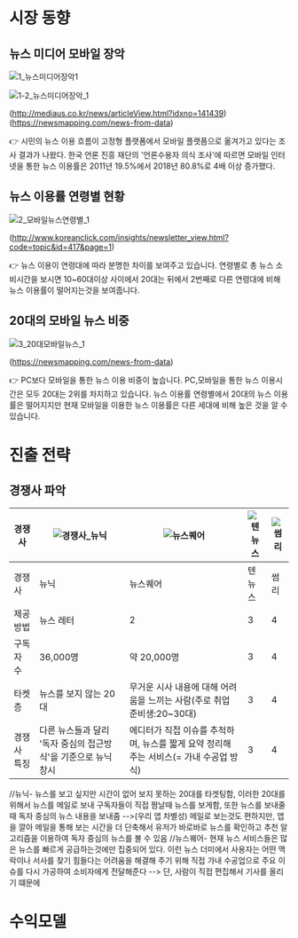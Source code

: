 # 시장 동향

## 뉴스 미디어 모바일 장악

![1_뉴스미디어장악1](https://user-images.githubusercontent.com/47167335/66268452-79481f00-e878-11e9-8152-448d78bf3630.PNG)

![1-2_뉴스미디어장악_1](https://user-images.githubusercontent.com/47167335/66268451-777e5b80-e878-11e9-83c9-c8790e2c8bdf.PNG)

(http://mediaus.co.kr/news/articleView.html?idxno=141439)
(https://newsmapping.com/news-from-data)

:point_right: 시민의 뉴스 이용 흐름이 고정형 플랫폼에서 모바일 플랫픔으로 옮겨가고 있다는 조사 결과가 나왔다.
한국 언론 진흥 재단의 '언론수용자 의식 조사'에 따르면 모바일 인터넷을 통한 뉴스 이용률은 2011년 19.5%에서  2018년 80.8%로 4배 이상 증가했다.

## 뉴스 이용률 연령별 현황

![2_모바일뉴스연령별_1](https://user-images.githubusercontent.com/47167335/66268493-d04df400-e878-11e9-81b8-42b19abf9a6c.PNG)

(http://www.koreanclick.com/insights/newsletter_view.html?code=topic&id=417&page=1)

:point_right: 뉴스 이용이 연령대에 따라 분명한 차이를 보여주고 있습니다. 연령별로 총 뉴스 소비시간을 보시면 10~60대이상 사이에서 20대는 뒤에서 2번째로 다른 연령대에 비해 뉴스 이용률이 떨어지는것을 보여줍니다.

## 20대의 모바일 뉴스 비중

![3_20대모바일뉴스_1](https://user-images.githubusercontent.com/47167335/66268494-d2b04e00-e878-11e9-8ca5-8c6be6fe7b56.PNG)

(https://newsmapping.com/news-from-data)

:point_right: PC보다 모바일을 통한 뉴스 이용 비중이 높습니다. PC,모바일을 통한 뉴스 이용시간은 모두 20대는 2위를 차지하고 있습니다. 뉴스 이용률 연령별에서 20대의 뉴스 이용률은 떨어지지만 현재 모바일을 이용한 뉴스 이용률은 다른 세대에 비해 높은 것을 알 수 있습니다.

# 진출 전략
## 경쟁사 파악
경쟁사 | ![경쟁사_뉴닉](https://user-images.githubusercontent.com/47167335/66268884-c6c68b00-e87c-11e9-9cae-32bc565eb32c.PNG)|![뉴스퀘어](https://user-images.githubusercontent.com/47167335/66268881-c4fcc780-e87c-11e9-9a0c-cc093fa3380a.PNG)|![텐뉴스](https://user-images.githubusercontent.com/47167335/66268880-c3330400-e87c-11e9-8bbf-75ee07e4abc6.PNG)|![썸리](https://user-images.githubusercontent.com/47167335/66268894-e8277700-e87c-11e9-86d6-406a21dd55bf.PNG)
------|------|------|------|------
경쟁사 | 뉴닉 | 뉴스퀘어 | 텐 뉴스 | 썸리
제공 방법 | 뉴스 레터|2|3|4
구독자 수 | 36,000명|약 20,000명|3|4
타켓층 | 뉴스를 보지 않는 20대| 무거운 시사 내용에 대해 어려움을 느끼는 사람(주로 취업 준비생:20~30대)|3|4
경쟁사 특징|다른 뉴스들과 달리 '독자 중심의 접근방식'을 기준으로 뉴닉 창시|에디터가 직접 이슈를 추적하며, 뉴스를 짧게 요약 정리해주는 서비스(= 가내 수공업 방식)|3|4

//뉴닉- 뉴스를 보고 싶지만 시간이 없어 보지 못하는 20대를 타겟팅함, 이러한 20대를 위해서 뉴스를 메일로 보내 구독자들이 직접 짬날때 뉴스를 보게함, 또한 뉴스를 보내줄때 독자 중심의 뉴스 내용을 보내줌 -->(우리 앱 차별성) 메일로 보는것도 편하지만, 앱을 깔아 메일을 통해 보는 시간을 더 단축해서 유저가 바로바로 뉴스를 확인하고 추천 알고리즘을 이용하여 독자 중심의 뉴스를 볼 수 있음
//뉴스퀘어- 현재 뉴스 서비스들은 많은 뉴스를 빠르게 공급하는것에만 집중되어 있다. 이런 뉴스 더미에서 사용자는 어떤 맥락이나 서사를 찾기 힘들다는 어려움을 해결해 주기 위해 직접 가내 수공업으로 주요 이슈를 다시 가공하여 소비자에게 전달해준다 --> 단, 사람이 직접 편집해서 기사를 올리기 떄문에 


# 수익모델
